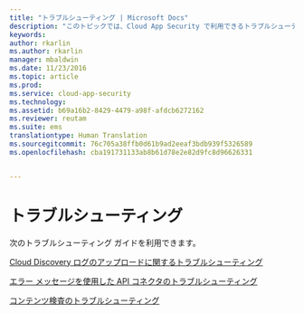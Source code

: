 ```yaml
---
title: "トラブルシューティング | Microsoft Docs"
description: "このトピックでは、Cloud App Security で利用できるトラブルシューティングのトピックについて説明します。"
keywords: 
author: rkarlin
ms.author: rkarlin
manager: mbaldwin
ms.date: 11/23/2016
ms.topic: article
ms.prod: 
ms.service: cloud-app-security
ms.technology: 
ms.assetid: b69a16b2-8429-4479-a98f-afdcb6272162
ms.reviewer: reutam
ms.suite: ems
translationtype: Human Translation
ms.sourcegitcommit: 76c705a38ffb0d61b9ad2eeaf3bdb939f5326589
ms.openlocfilehash: cba191731133ab8b61d78e2e82d9fc8d96626331


---
```


# <a name="troubleshooting"></a>トラブルシューティング
次のトラブルシューティング ガイドを利用できます。

[Cloud Discovery ログのアップロードに関するトラブルシューティング](troubleshooting-cloud-discovery.md)

[エラー メッセージを使用した API コネクタのトラブルシューティング](troubleshooting-api-connectors-using-error-messages.md)

[コンテンツ検査のトラブルシューティング](troubleshooting-content-inspection.md)


<!--HONumber=Nov16_HO5-->


